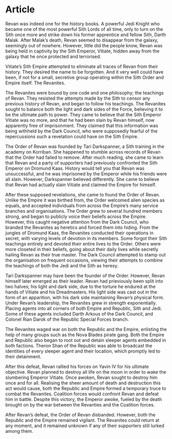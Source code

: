 # Article

Revan was indeed one for the history books.
A powerful Jedi Knight who became one of the most powerful Sith Lords of all time, only to turn on the Sith once more and strike down his former apprentice and fellow Sith, Darth Malak.
After Malak’s death, Revan seemed to disappear from the galaxy, seemingly out of nowhere.
However, little did the people know, Revan was being held in captivity by the Sith Emperor, Vitiate, hidden away from the galaxy that he once protected and terrorised.

Vitiate’s Sith Empire attempted to eliminate all traces of Revan from their history.
They desired the name to be forgotten.
And it very well could have been, if not for a small, secretive group operating within the Sith Order and Empire itself.
The Revanites.

The Revanites were bound by one code and one philosophy; the teachings of Revan.
They resisted the attempts made by the Sith to censor any previous history of Revan, and began to follow his teachings.
The Revanites sought to balance both the light and dark sides of the Force, believing it to be the ultimate path to power.
They came to believe that the Sith Emperor Vitiate was no more, and that he had been slain by Revan himself, now apparently free of imprisonment.
They claimed that this information was being withheld by the Dark Council, who were supposedly fearful of the repercussions such a revelation could have on the Sith Empire.

The Order of Revan was founded by Tari Darkspanner, a Sith training in the academy on Korriban.
She happened to stumble across records of Revan that the Order had failed to remove.
After much reading, she came to learn that Revan and a party of supporters had previously confronted the Sith Emperor on Dromund Kaas.
History would tell you that Revan was unsuccessful, and he was imprisoned by the Emperor while his friends were all slain.
However, Darkspanner believed differently.
She came to believe that Revan had actually slain Vitiate and claimed the Empire for himself.

After these supposed revelations, she came to found the Order of Revan.
Unlike the Empire it was birthed from, the Order welcomed alien species as equals, and accepted individuals from across the Empire’s many service branches and organisations.
The Order grew to several hundred members strong, and began to publicly voice their beliefs across the Empire.
However, this caught negative attention from the Dark Council, who branded the Revanites as heretics and forced them into hiding.
From the jungles of Dromund Kaas, the Revanites conducted their operations in secret, with varying levels of devotion in its members.
Some forgot their Sith teachings entirely and devoted their entire lives to the Order.
Others were more closeted in their beliefs, going about their daily lives while secretly hailing Revan as their true master.
The Dark Council attempted to stamp out the organisation on frequent occasions, viewing their attempts to combine the teachings of both the Jedi and the Sith as heresy.

Tari Darkspanner may have been the founder of the Order.
However, Revan himself later emerged as their leader.
Revan had prieviously been split into two halves; his light and dark side, due to the torture he endured at the hands of Vitiate and his Dreadmasters.
His light side was cast out in the form of an apparition, with his dark side maintaining Revan’s physical form.
Under Revan’s leadership, the Revanites grew in strength exponentially.
Placing agents into all corners of both Empire and Republic, Sith and Jedi.
Some of these agents included Darth Arkous of the Dark Council, and Colonel Rian Darok of the Republic Special Forces branch.

The Revanites waged war on both the Republic and the Empire, enlisting the help of many groups such as the Nova Blades pirate gang.
Both the Empire and Republic also began to root out and detain sleeper agents embedded in both factions.
Theron Shan of the Republic was able to broadcast the identities of every sleeper agent and their location, which promptly led to their detainment.

After this defeat, Revan rallied his forces on Yavin IV for his ultimate objective.
Revan planned to destroy all life on the moon in order to wake the slumbering Emperor Vitiate.
Once awoken, Revan sought to destroy him once and for all.
Realising the sheer amount of death and destruction this act would cause, both the Republic and Empire formed a temporary truce to combat the Revanites.
Coalition forces would confront Revan and defeat him in battle.
Despite this victory, the Emperor awoke, fueled by the death brought on by the war between the Revanties and the Coalition forces.

After Revan’s defeat, the Order of Revan disbanded.
However, both the Republic and the Empire remained vigilant.
The Revanites could return at any moment, and it remained unknown if any of their supporters still lurked among them.

